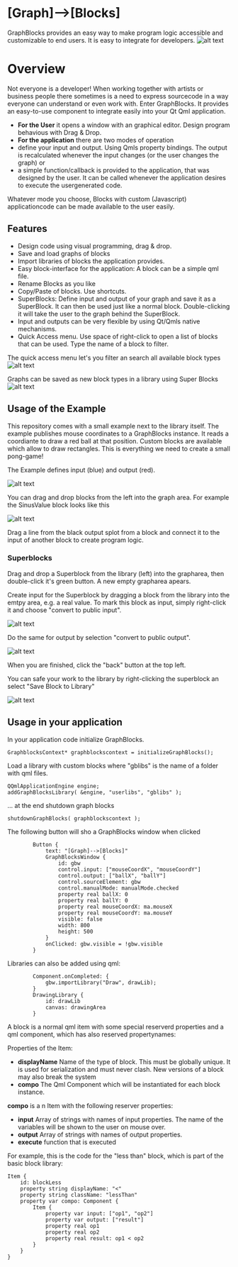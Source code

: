 # [Graph]-->[Blocks]
GraphBlocks provides an easy way to make program logic accessible and customizable to end users. It is easy to integrate for developers.
![alt text](https://github.com/dabulla/graphblocks/raw/master/doc/example_overview.png "Overview")

# Overview
Not everyone is a developer! When working together with artists or business people there sometimes is a need
to express sourcecode in a way everyone can understand or even work with. Enter GraphBlocks. It provides an easy-to-use
component to integrate easily into your Qt Qml application.
* **For the User** it opens a window with an graphical editor. Design program behavious with Drag & Drop.
* **For the application** there are two modes of operation
 * define your input and output. Using Qmls property bindings. The output is recalculated whenever the input changes (or the user changes the graph) or
 * a simple function/callback is provided to the application, that was designed by the user. It can be called whenever the application desires to execute the usergenerated code.
 
 Whatever mode you choose, Blocks with custom (Javascript) applicationcode can be made available to the user easily.
 
## Features
* Design code using visual programming, drag & drop.
* Save and load graphs of blocks
* Import libraries of blocks the application provides.
* Easy block-interface for the application: A block can be a simple qml file.
* Rename Blocks as you like
* Copy/Paste of blocks. Use shortcuts.
* SuperBlocks: Define input and output of your graph and save it as a SuperBlock. It can then be used just like a normal block.
 Double-clicking it will take the user to the graph behind the SuperBlock.
* Input and outputs can be very flexible by using Qt/Qmls native mechanisms.
* Quick Access menu. Use space of right-click to open a list of blocks that can be used. Type the name of a block to filter.

The quick access menu let's you filter an search all available block types
![alt text](https://github.com/dabulla/graphblocks/raw/master/doc/example2.png "Quick Access menu")

Graphs can be saved as new block types in a library using Super Blocks
![alt text](https://github.com/dabulla/graphblocks/raw/master/doc/example_superblock_save.png "Super Blocks")

## Usage of the Example

This repository comes with a small example next to the library itself. The example publishes mouse coordinates
to a GraphBlocks instance. It reads a coordiante to draw a red ball at that position.
Custom blocks are available which allow to draw rectangles. This is everything we need to create a small pong-game!

The Example defines input (blue) and output (red).

![alt text](https://github.com/dabulla/graphblocks/raw/master/doc/example5.png "blank sample application")

You can drag and drop blocks from the left into the graph area. For example the SinusValue block looks like this

![alt text](https://github.com/dabulla/graphblocks/raw/master/doc/example3.png "blank sample application")

Drag a line from the black output splot from a block and connect it to the input of another block to create program logic.

### Superblocks

Drag and drop a Superblock from the library (left) into the grapharea, then double-click it's green button. A new empty grapharea apears.

Create input for the Superblock by dragging a block from the library into the emtpy area, e.g. a real value. To mark this block as input, simply right-click it and choose "convert to public input".

![alt text](https://github.com/dabulla/graphblocks/raw/master/doc/example_input.png "Superblock input")

Do the same for output by selection "convert to public output".

![alt text](https://github.com/dabulla/graphblocks/raw/master/doc/example_output.png "Superblock output")

When you are finished, click the "back" button at the top left.

You can safe your work to the library by right-clicking the superblock an select "Save Block to Library"

![alt text](https://github.com/dabulla/graphblocks/raw/master/doc/example_superblock_save.png "Super Blocks")


## Usage in your application

In your application code initialize GraphBlocks.

    GraphblocksContext* graphblockscontext = initializeGraphBlocks();

Load a library with custom blocks where "gblibs" is the name of a folder with qml files.

    QQmlApplicationEngine engine;
    addGraphBlocksLibrary( &engine, "userlibs", "gblibs" );

... at the end shutdown graph blocks

    shutdownGraphBlocks( graphblockscontext );

The following button will sho a GraphBlocks window when clicked

            Button {
                text: "[Graph]-->[Blocks]"
                GraphBlocksWindow {
                    id: gbw
                    control.input: ["mouseCoordX", "mouseCoordY"]
                    control.output: ["ballX", "ballY"]
                    control.sourceElement: gbw
                    control.manualMode: manualMode.checked
                    property real ballX: 0
                    property real ballY: 0
                    property real mouseCoordX: ma.mouseX
                    property real mouseCoordY: ma.mouseY
                    visible: false
                    width: 800
                    height: 500
                }
                onClicked: gbw.visible = !gbw.visible
            }

Libraries can also be added using qml:

            Component.onCompleted: {
                gbw.importLibrary("Draw", drawLib);
            }
            DrawingLibrary {
                id: drawLib
                canvas: drawingArea
            }
            
A block is a normal qml item with some special reserverd properties and a qml component, which has also reserved propertynames:

Properties of the Item:
* **displayName** Name of the type of block. This must be globally unique.
 It is used for serialization and must never clash. New versions of a block may also break the system
* **compo** The Qml Component which will be instantiated for each block instance.

**compo** is a n Item with the following reserver properties:
* **input** Array of strings with names of input properties. The name of the variables will be shown to the user on mouse over.
* **output** Array of strings with names of output properties.
* **execute** function that is executed 

For example, this is the code for the "less than" block, which is part of the basic block library:

    Item {
        id: blockLess
        property string displayName: "<"
        property string className: "lessThan"
        property var compo: Component {
            Item {
                property var input: ["op1", "op2"]
                property var output: ["result"]
                property real op1
                property real op2
                property real result: op1 < op2
            }
        }
    }


